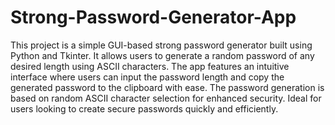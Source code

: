 # Strong-Password-Generator-App
This project is a simple GUI-based strong password generator built using Python and Tkinter. It allows users to generate a random password of any desired length using ASCII characters. The app features an intuitive interface where users can input the password length and copy the generated password to the clipboard with ease. The password generation is based on random ASCII character selection for enhanced security. Ideal for users looking to create secure passwords quickly and efficiently.
